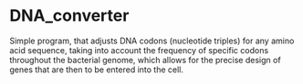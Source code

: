 # DNA_converter
Simple program, that adjusts DNA codons (nucleotide triples) for any amino acid sequence, taking into account the frequency of specific codons throughout the bacterial genome, which allows for the precise design of genes that are then to be entered into the cell.

